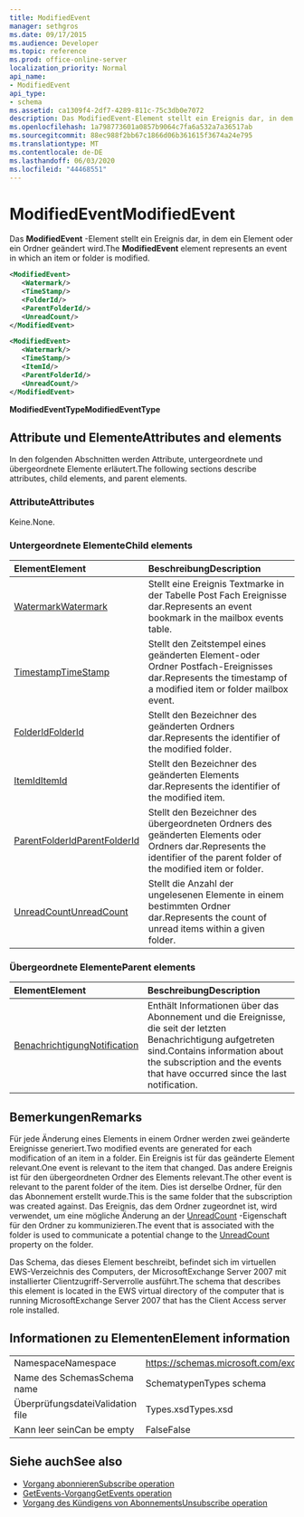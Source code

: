 ```yaml
---
title: ModifiedEvent
manager: sethgros
ms.date: 09/17/2015
ms.audience: Developer
ms.topic: reference
ms.prod: office-online-server
localization_priority: Normal
api_name:
- ModifiedEvent
api_type:
- schema
ms.assetid: ca1309f4-2df7-4289-811c-75c3db0e7072
description: Das ModifiedEvent-Element stellt ein Ereignis dar, in dem ein Element oder ein Ordner geändert wird.
ms.openlocfilehash: 1a798773601a0857b9064c7fa6a532a7a36517ab
ms.sourcegitcommit: 88ec988f2bb67c1866d06b361615f3674a24e795
ms.translationtype: MT
ms.contentlocale: de-DE
ms.lasthandoff: 06/03/2020
ms.locfileid: "44468551"
---
```

# <a name="modifiedevent"></a><span data-ttu-id="979c2-103">ModifiedEvent</span><span class="sxs-lookup"><span data-stu-id="979c2-103">ModifiedEvent</span></span>

<span data-ttu-id="979c2-104">Das **ModifiedEvent** -Element stellt ein Ereignis dar, in dem ein Element oder ein Ordner geändert wird.</span><span class="sxs-lookup"><span data-stu-id="979c2-104">The **ModifiedEvent** element represents an event in which an item or folder is modified.</span></span> 
  
```xml
<ModifiedEvent>
   <Watermark/>
   <TimeStamp/>
   <FolderId/>
   <ParentFolderId/>
   <UnreadCount/>
</ModifiedEvent>
```

```xml
<ModifiedEvent>
   <Watermark/>
   <TimeStamp/>
   <ItemId/> 
   <ParentFolderId/>
   <UnreadCount/>
</ModifiedEvent>
```

<span data-ttu-id="979c2-105">**ModifiedEventType**</span><span class="sxs-lookup"><span data-stu-id="979c2-105">**ModifiedEventType**</span></span>

## <a name="attributes-and-elements"></a><span data-ttu-id="979c2-106">Attribute und Elemente</span><span class="sxs-lookup"><span data-stu-id="979c2-106">Attributes and elements</span></span>

<span data-ttu-id="979c2-107">In den folgenden Abschnitten werden Attribute, untergeordnete und übergeordnete Elemente erläutert.</span><span class="sxs-lookup"><span data-stu-id="979c2-107">The following sections describe attributes, child elements, and parent elements.</span></span>
  
### <a name="attributes"></a><span data-ttu-id="979c2-108">Attribute</span><span class="sxs-lookup"><span data-stu-id="979c2-108">Attributes</span></span>

<span data-ttu-id="979c2-109">Keine.</span><span class="sxs-lookup"><span data-stu-id="979c2-109">None.</span></span>
  
### <a name="child-elements"></a><span data-ttu-id="979c2-110">Untergeordnete Elemente</span><span class="sxs-lookup"><span data-stu-id="979c2-110">Child elements</span></span>

|<span data-ttu-id="979c2-111">**Element**</span><span class="sxs-lookup"><span data-stu-id="979c2-111">**Element**</span></span>|<span data-ttu-id="979c2-112">**Beschreibung**</span><span class="sxs-lookup"><span data-stu-id="979c2-112">**Description**</span></span>|
|:-----|:-----|
|[<span data-ttu-id="979c2-113">Watermark</span><span class="sxs-lookup"><span data-stu-id="979c2-113">Watermark</span></span>](watermark.md) <br/> |<span data-ttu-id="979c2-114">Stellt eine Ereignis Textmarke in der Tabelle Post Fach Ereignisse dar.</span><span class="sxs-lookup"><span data-stu-id="979c2-114">Represents an event bookmark in the mailbox events table.</span></span>  <br/> |
|[<span data-ttu-id="979c2-115">Timestamp</span><span class="sxs-lookup"><span data-stu-id="979c2-115">TimeStamp</span></span>](timestamp.md) <br/> |<span data-ttu-id="979c2-116">Stellt den Zeitstempel eines geänderten Element-oder Ordner Postfach-Ereignisses dar.</span><span class="sxs-lookup"><span data-stu-id="979c2-116">Represents the timestamp of a modified item or folder mailbox event.</span></span>  <br/> |
|[<span data-ttu-id="979c2-117">FolderId</span><span class="sxs-lookup"><span data-stu-id="979c2-117">FolderId</span></span>](folderid.md) <br/> |<span data-ttu-id="979c2-118">Stellt den Bezeichner des geänderten Ordners dar.</span><span class="sxs-lookup"><span data-stu-id="979c2-118">Represents the identifier of the modified folder.</span></span>  <br/> |
|[<span data-ttu-id="979c2-119">ItemId</span><span class="sxs-lookup"><span data-stu-id="979c2-119">ItemId</span></span>](itemid.md) <br/> |<span data-ttu-id="979c2-120">Stellt den Bezeichner des geänderten Elements dar.</span><span class="sxs-lookup"><span data-stu-id="979c2-120">Represents the identifier of the modified item.</span></span>  <br/> |
|[<span data-ttu-id="979c2-121">ParentFolderId</span><span class="sxs-lookup"><span data-stu-id="979c2-121">ParentFolderId</span></span>](parentfolderid.md) <br/> |<span data-ttu-id="979c2-122">Stellt den Bezeichner des übergeordneten Ordners des geänderten Elements oder Ordners dar.</span><span class="sxs-lookup"><span data-stu-id="979c2-122">Represents the identifier of the parent folder of the modified item or folder.</span></span>  <br/> |
|[<span data-ttu-id="979c2-123">UnreadCount</span><span class="sxs-lookup"><span data-stu-id="979c2-123">UnreadCount</span></span>](unreadcount.md) <br/> |<span data-ttu-id="979c2-124">Stellt die Anzahl der ungelesenen Elemente in einem bestimmten Ordner dar.</span><span class="sxs-lookup"><span data-stu-id="979c2-124">Represents the count of unread items within a given folder.</span></span>  <br/> |
   
### <a name="parent-elements"></a><span data-ttu-id="979c2-125">Übergeordnete Elemente</span><span class="sxs-lookup"><span data-stu-id="979c2-125">Parent elements</span></span>

|<span data-ttu-id="979c2-126">**Element**</span><span class="sxs-lookup"><span data-stu-id="979c2-126">**Element**</span></span>|<span data-ttu-id="979c2-127">**Beschreibung**</span><span class="sxs-lookup"><span data-stu-id="979c2-127">**Description**</span></span>|
|:-----|:-----|
|[<span data-ttu-id="979c2-128">Benachrichtigung</span><span class="sxs-lookup"><span data-stu-id="979c2-128">Notification</span></span>](notification-ex15websvcsotherref.md) <br/> |<span data-ttu-id="979c2-129">Enthält Informationen über das Abonnement und die Ereignisse, die seit der letzten Benachrichtigung aufgetreten sind.</span><span class="sxs-lookup"><span data-stu-id="979c2-129">Contains information about the subscription and the events that have occurred since the last notification.</span></span>  <br/> |
   
## <a name="remarks"></a><span data-ttu-id="979c2-130">Bemerkungen</span><span class="sxs-lookup"><span data-stu-id="979c2-130">Remarks</span></span>

<span data-ttu-id="979c2-131">Für jede Änderung eines Elements in einem Ordner werden zwei geänderte Ereignisse generiert.</span><span class="sxs-lookup"><span data-stu-id="979c2-131">Two modified events are generated for each modification of an item in a folder.</span></span> <span data-ttu-id="979c2-132">Ein Ereignis ist für das geänderte Element relevant.</span><span class="sxs-lookup"><span data-stu-id="979c2-132">One event is relevant to the item that changed.</span></span> <span data-ttu-id="979c2-133">Das andere Ereignis ist für den übergeordneten Ordner des Elements relevant.</span><span class="sxs-lookup"><span data-stu-id="979c2-133">The other event is relevant to the parent folder of the item.</span></span> <span data-ttu-id="979c2-134">Dies ist derselbe Ordner, für den das Abonnement erstellt wurde.</span><span class="sxs-lookup"><span data-stu-id="979c2-134">This is the same folder that the subscription was created against.</span></span> <span data-ttu-id="979c2-135">Das Ereignis, das dem Ordner zugeordnet ist, wird verwendet, um eine mögliche Änderung an der [UnreadCount](unreadcount.md) -Eigenschaft für den Ordner zu kommunizieren.</span><span class="sxs-lookup"><span data-stu-id="979c2-135">The event that is associated with the folder is used to communicate a potential change to the [UnreadCount](unreadcount.md) property on the folder.</span></span> 
  
<span data-ttu-id="979c2-136">Das Schema, das dieses Element beschreibt, befindet sich im virtuellen EWS-Verzeichnis des Computers, der MicrosoftExchange Server 2007 mit installierter Clientzugriff-Serverrolle ausführt.</span><span class="sxs-lookup"><span data-stu-id="979c2-136">The schema that describes this element is located in the EWS virtual directory of the computer that is running MicrosoftExchange Server 2007 that has the Client Access server role installed.</span></span>
  
## <a name="element-information"></a><span data-ttu-id="979c2-137">Informationen zu Elementen</span><span class="sxs-lookup"><span data-stu-id="979c2-137">Element information</span></span>

|||
|:-----|:-----|
|<span data-ttu-id="979c2-138">Namespace</span><span class="sxs-lookup"><span data-stu-id="979c2-138">Namespace</span></span>  <br/> |https://schemas.microsoft.com/exchange/services/2006/types  <br/> |
|<span data-ttu-id="979c2-139">Name des Schemas</span><span class="sxs-lookup"><span data-stu-id="979c2-139">Schema name</span></span>  <br/> |<span data-ttu-id="979c2-140">Schematypen</span><span class="sxs-lookup"><span data-stu-id="979c2-140">Types schema</span></span>  <br/> |
|<span data-ttu-id="979c2-141">Überprüfungsdatei</span><span class="sxs-lookup"><span data-stu-id="979c2-141">Validation file</span></span>  <br/> |<span data-ttu-id="979c2-142">Types.xsd</span><span class="sxs-lookup"><span data-stu-id="979c2-142">Types.xsd</span></span>  <br/> |
|<span data-ttu-id="979c2-143">Kann leer sein</span><span class="sxs-lookup"><span data-stu-id="979c2-143">Can be empty</span></span>  <br/> |<span data-ttu-id="979c2-144">False</span><span class="sxs-lookup"><span data-stu-id="979c2-144">False</span></span>  <br/> |
   
## <a name="see-also"></a><span data-ttu-id="979c2-145">Siehe auch</span><span class="sxs-lookup"><span data-stu-id="979c2-145">See also</span></span>

- [<span data-ttu-id="979c2-146">Vorgang abonnieren</span><span class="sxs-lookup"><span data-stu-id="979c2-146">Subscribe operation</span></span>](subscribe-operation.md)  
- [<span data-ttu-id="979c2-147">GetEvents-Vorgang</span><span class="sxs-lookup"><span data-stu-id="979c2-147">GetEvents operation</span></span>](getevents-operation.md)  
- [<span data-ttu-id="979c2-148">Vorgang des Kündigens von Abonnements</span><span class="sxs-lookup"><span data-stu-id="979c2-148">Unsubscribe operation</span></span>](unsubscribe-operation.md)

